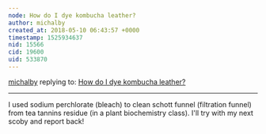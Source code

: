 ```yaml
---
node: How do I dye kombucha leather?
author: michalby
created_at: 2018-05-10 06:43:57 +0000
timestamp: 1525934637
nid: 15566
cid: 19600
uid: 533870
---
```




[michalby](../profile/michalby) replying to: [How do I dye kombucha leather?](../notes/liz/01-19-2018/how-do-i-dye-kombucha-leather)

----
I used sodium perchlorate (bleach) to clean schott funnel (filtration funnel) from tea tannins residue (in a plant biochemistry class).
I'll try with my next scoby and report back!
